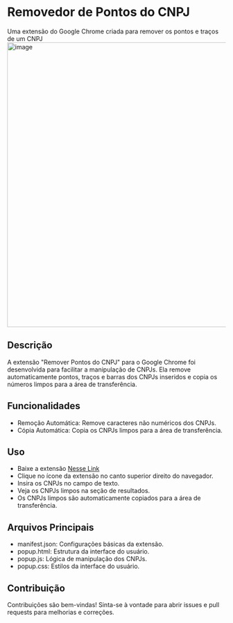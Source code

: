 # Removedor de Pontos do CNPJ
Uma extensão do Google Chrome criada para remover os pontos e traços de um CNPJ
<img width="1149" height="656" alt="image" src="https://github.com/user-attachments/assets/e0903e05-9bba-450c-b4b6-2262f1629bb3" />


## Descrição
A extensão "Remover Pontos do CNPJ" para o Google Chrome foi desenvolvida para facilitar a manipulação de CNPJs. Ela remove automaticamente pontos, traços e barras dos CNPJs inseridos e copia os números limpos para a área de transferência.

## Funcionalidades
- Remoção Automática: Remove caracteres não numéricos dos CNPJs.
- Cópia Automática: Copia os CNPJs limpos para a área de transferência.

## Uso
- Baixe a extensão [Nesse Link](https://chromewebstore.google.com/detail/kfpolfmflhddjgkhcagdhcckmfhnhoha?utm_source=item-share-cb)
- Clique no ícone da extensão no canto superior direito do navegador.
- Insira os CNPJs no campo de texto.
- Veja os CNPJs limpos na seção de resultados.
- Os CNPJs limpos são automaticamente copiados para a área de transferência.

## Arquivos Principais
- manifest.json: Configurações básicas da extensão.
- popup.html: Estrutura da interface do usuário.
- popup.js: Lógica de manipulação dos CNPJs.
- popup.css: Estilos da interface do usuário.

## Contribuição
Contribuições são bem-vindas! Sinta-se à vontade para abrir issues e pull requests para melhorias e correções.


